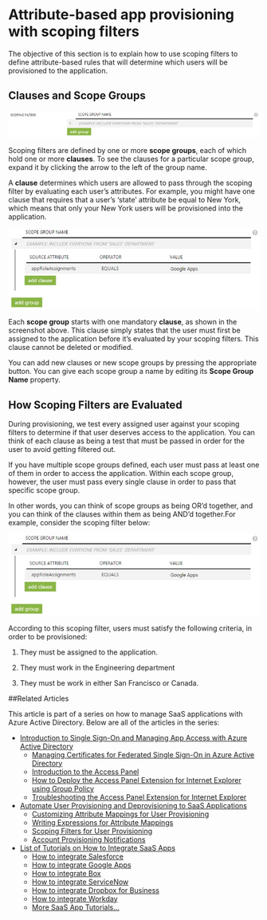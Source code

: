 <properties
    pageTitle="Attribute-based app provisioning with scoping filters | Microsoft Azure"
    description="Learn how to use scoping filters to prevent objects in apps that support automated user provisioning from actually being provisioned if an object doesn’t satisfy your business requirements."
    services="active-directory"
    documentationCenter=""
    authors="markusvi"
    manager="stevenpo"
    editor=""/>

<tags
    ms.service="active-directory"
    ms.workload="identity"
    ms.tgt_pltfrm="na"
    ms.devlang="na"
    ms.topic="article"
    ms.date="01/04/2016"
    ms.author="markusvi"/>


# Attribute-based app provisioning with scoping filters
The objective of this section is to explain how to use scoping filters to define attribute-based rules that will determine which users will be provisioned to the application.

## Clauses and Scope Groups
![Scoping Filter][1] 

Scoping filters are defined by one or more **scope groups**, each of which hold one or more **clauses**. To see the clauses for a particular scope group, expand it by clicking the arrow to the left of the group name.

A **clause** determines which users are allowed to pass through the scoping filter by evaluating each user’s attributes. For example, you might have one clause that requires that a user’s ‘state’ attribute be equal to New York, which means that only your New York users will be provisioned into the application.

![Scoping Group Name][2] 

Each **scope group** starts with one mandatory **clause**, as shown in the screenshot above. This clause simply states that the user must first be assigned to the application before it’s evaluated by your scoping filters. This clause cannot be deleted or modified.

You can add new clauses or new scope groups by pressing the appropriate button. You can give each scope group a name by editing its **Scope Group Name** property.

## How Scoping Filters are Evaluated
During provisioning, we test every assigned user against your scoping filters to determine if that user deserves access to the application. You can think of each clause as being a test that must be passed in order for the user to avoid getting filtered out. 

If you have multiple scope groups defined, each user must pass at least one of them in order to access the application. Within each scope group, however, the user must pass every single clause in order to pass that specific scope group. 

In other words, you can think of scope groups as being OR’d together, and you can think of the clauses within them as being AND’d together.For example, consider the scoping filter below:

![Scoping Group Name][2]  

According to this scoping filter, users must satisfy the following criteria, in order to be provisioned:

1. They must be assigned to the application.

2. They must work in the Engineering department

3. They must be work in either San Francisco or Canada.


##Related Articles

This article is part of a series on how to manage SaaS applications with Azure Active Directory. Below are all of the articles in the series:

- [Introduction to Single Sign-On and Managing App Access with Azure Active Directory](active-directory-appssoaccess-whatis.md)
	- [Managing Certificates for Federated Single Sign-On in Azure Active Directory](active-directory-sso-certs.md)
	- [Introduction to the Access Panel](active-directory-saas-access-panel-introduction.md)
	- [How to Deploy the Access Panel Extension for Internet Explorer using Group Policy](active-directory-saas-ie-group-policy.md)
	- [Troubleshooting the Access Panel Extension for Internet Explorer](active-directory-saas-ie-troubleshooting.md)
- [Automate User Provisioning and Deprovisioning to SaaS Applications](active-directory-saas-app-provisioning.md)
	- [Customizing Attribute Mappings for User Provisioning](active-directory-saas-customizing-attribute-mappings.md)
	- [Writing Expressions for Attribute Mappings](active-directory-saas-writing-expressions-for-attribute-mappings.md)
	- [Scoping Filters for User Provisioning](active-directory-saas-scoping-filters.md)
	- [Account Provisioning Notifications](active-directory-saas-account-provisioning-notifications.md)
- [List of Tutorials on How to Integrate SaaS Apps](active-directory-saas-tutorial-list.md)
	- [How to integrate Salesforce](active-directory-saas-salesforce-tutorial.md)
	- [How to integrate Google Apps](active-directory-saas-google-apps-tutorial.md)
	- [How to integrate Box](active-directory-saas-box-tutorial.md)
	- [How to integrate ServiceNow](active-directory-saas-servicenow-tutorial.md)
	- [How to integrate Dropbox for Business](active-directory-saas-dropboxforbusiness-tutorial.md)
	- [How to integrate Workday](active-directory-saas-workday-tutorial.md) 
	- [More SaaS App Tutorials...](active-directory-saas-tutorial-list.md)

<!--Image references-->

[1]: ./media/active-directory-saas-scoping-filters/ic782811.png
[2]: ./media/active-directory-saas-scoping-filters/ic782812.png
[3]: ./active-directory-saas-scoping-filters/ic782813.png
